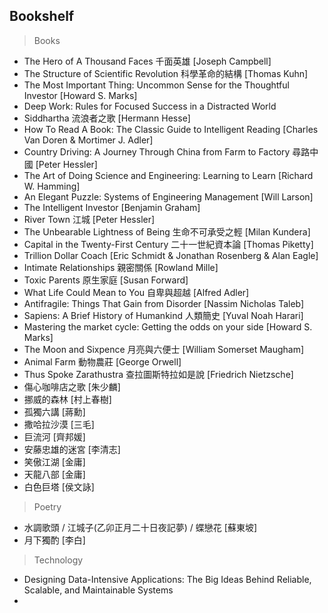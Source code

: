 ## Bookshelf

> Books
- The Hero of A Thousand Faces 千面英雄  [Joseph Campbell]
- The Structure of Scientific Revolution 科學革命的結構  [Thomas Kuhn]
- The Most Important Thing: Uncommon Sense for the Thoughtful Investor [Howard S. Marks]
- Deep Work: Rules for Focused Success in a Distracted World
- Siddhartha 流浪者之歌 [Hermann Hesse]
- How To Read A Book: The Classic Guide to Intelligent Reading [Charles Van Doren & Mortimer J. Adler]
- Country Driving: A Journey Through China from Farm to Factory 尋路中國  [Peter Hessler]
- The Art of Doing Science and Engineering: Learning to Learn [Richard W. Hamming]
- An Elegant Puzzle: Systems of Engineering Management [Will Larson]
- The Intelligent Investor [Benjamin Graham]
- River Town 江城 [Peter Hessler]
- The Unbearable Lightness of Being 生命不可承受之輕 [Milan Kundera]
- Capital in the Twenty-First Century 二十一世紀資本論 [Thomas Piketty]
- Trillion Dollar Coach [Eric Schmidt & Jonathan Rosenberg & Alan Eagle]
- Intimate Relationships 親密關係  [Rowland Mille]
- Toxic Parents 原生家庭  [Susan Forward]
- What Life Could Mean to You 自卑與超越  [Alfred Adler]
- Antifragile: Things That Gain from Disorder [Nassim Nicholas Taleb]
- Sapiens: A Brief History of Humankind 人類簡史 [Yuval Noah Harari]
- Mastering the market cycle: Getting the odds on your side [Howard S. Marks]
- The Moon and Sixpence 月亮與六便士 [William Somerset Maugham]
- Animal Farm 動物農莊 [George Orwell]
- Thus Spoke Zarathustra 查拉圖斯特拉如是說 [Friedrich Nietzsche]
- 傷心咖啡店之歌 [朱少麟]
- 挪威的森林 [村上春樹]
- 孤獨六講 [蔣勳] 
- 撒哈拉沙漠 [三毛]
- 巨流河 [齊邦媛]
- 安藤忠雄的迷宮 [李清志]
- 笑傲江湖 [金庸]
- 天龍八部 [金庸]
- 白色巨塔 [侯文詠]

> Poetry
- 水調歌頭 / 江城子(乙卯正月二十日夜記夢) / 蝶戀花 [蘇東坡]
- 月下獨酌 [李白]

> Technology
- Designing Data-Intensive Applications: The Big Ideas Behind Reliable, Scalable, and Maintainable Systems
- 